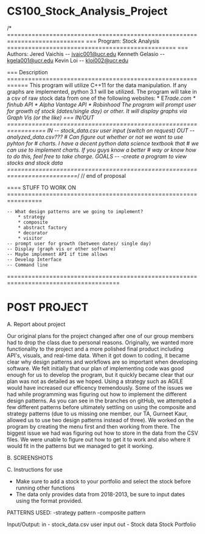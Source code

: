 # CS100_Stock_Analysis_Project
/* ============================================================================
   === Program: Stock Analysis ================================================
   === Authors:	Jered Vaichis	-- jvaic001@ucr.edu
		Kenneth Gelasio -- kgela001@ucr.edu
		Kevin Loi	-- kloi002@ucr.edu 

   === Description ============================================================
	    This program will utilize C++11 for the data manipulation. If any
	    graphs are implemented, python 3.1 will be utilized. The program 
	    will take in a csv of raw stock data from one of the following
	    websites:
		* E*Trade.com
		* finhub API
		* Alpha Vantage API
		* Robinhood
	    The program will prompt user for growth of stock (dates/single day)
	    or other. It will display graphs via Graph Vis (or the like)
   === IN/OUT =================================================================
	    IN	-- stock_data.csv
		   user input (switch on request)
	    OUT	-- analyzed_data.csv???
		    # Can figure out whether or not we want to use pyhton for
		    # charts. I have a decent python data science textbook that
		    # we can use to implement charts. If you guys know a better
		    # way or know how to do this, feel free to take charge.
	   GOALS --
	   -create a program to view stocks and stock data
   ==========================================================================*/
// end of proposal



==== STUFF TO WORK ON ================================================================

	-- What design patterns are we going to implement?
	    * strategy
	    * composite
	    * abstract factory
	    * decorator
	    * visitor
    -- prompt user for growth (between dates/ single day)
    -- Display (graph vis or other software)
    -- Maybe implement API if time allows
    -- Develop Interface
    -- Command line
======================================================================================


POST PROJECT
======================================================================================

A. Report about project

  Our original plans for the project changed after one of our group members had to drop the
class due to personal reasons. Originally, we wanted more functionality to the project and a 
more polished final product including API's, visuals, and real-time data.
  When it got down to coding, it became clear why design patterns and workflows are so important
 when developing software. We felt initially that our plan of implementing code was good enough 
 for us to develop the program, but it quickly became clear that our plan was not as detailed as 
 we hoped. Using a strategy such as AGILE would have increased our efficency tremendously.
  Some of the issues we had while programming was figuring out how to implement the different design 
 patterns. As you can see in the branches on gitHub, we attempted a few different patterns before 
 ultimately settling on using the composite and strategy patterns (due to us missing one member,
 our TA, Gurneet Kaur, allowed us to use two design patterns instead of three).
  We worked on the program by creating the menu first and then working from there. The biggest 
  issue we had was figuring out how to store in the data from the CSV files. We were unable to 
  figure out how to get it to work and also where it would fit in the patterns but we managed to
  get it working.
  
  
B. SCREENSHOTS



C. Instructions for use
- Make sure to add a stock to your portfolio and select the stock before running other functions
- The data only provides data from 2018-2013, be sure to input dates using the format provided.
 

PATTERNS USED:
-strategy pattern
-composite pattern

Input/Output:
in - stock_data.csv
	user input
out - Stock data
	Stock Portfolio
